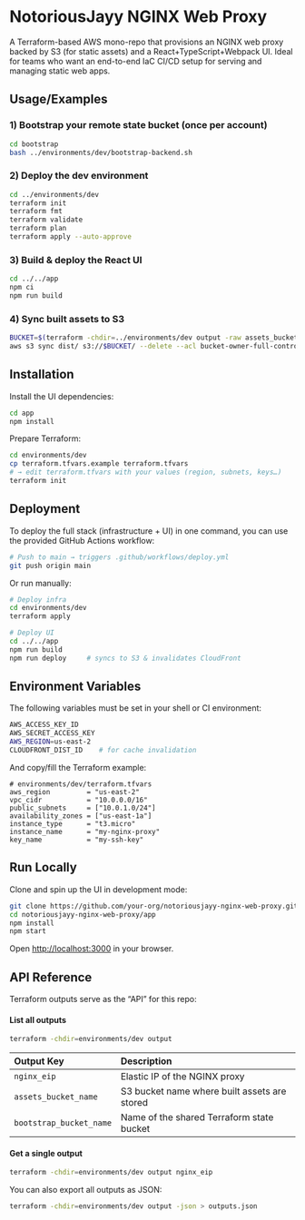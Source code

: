 # NotoriousJayy NGINX Web Proxy

A Terraform-based AWS mono-repo that provisions an NGINX web proxy backed by S3 (for static assets) and a React+TypeScript+Webpack UI. Ideal for teams who want an end-to-end IaC CI/CD setup for serving and managing static web apps.

## Usage/Examples


### 1) Bootstrap your remote state bucket (once per account)
```bash
cd bootstrap
bash ../environments/dev/bootstrap-backend.sh
```

### 2) Deploy the dev environment
```bash
cd ../environments/dev
terraform init
terraform fmt
terraform validate
terraform plan
terraform apply --auto-approve
```

### 3) Build & deploy the React UI
```bash
cd ../../app
npm ci
npm run build
```

### 4) Sync built assets to S3
```bash
BUCKET=$(terraform -chdir=../environments/dev output -raw assets_bucket_name)
aws s3 sync dist/ s3://$BUCKET/ --delete --acl bucket-owner-full-control
````

## Installation

Install the UI dependencies:

```bash
cd app
npm install
```

Prepare Terraform:

```bash
cd environments/dev
cp terraform.tfvars.example terraform.tfvars
# → edit terraform.tfvars with your values (region, subnets, keys…)
terraform init
```

## Deployment

To deploy the full stack (infrastructure + UI) in one command, you can use the provided GitHub Actions workflow:

```bash
# Push to main → triggers .github/workflows/deploy.yml
git push origin main
```

Or run manually:

```bash
# Deploy infra
cd environments/dev
terraform apply

# Deploy UI
cd ../../app
npm run build
npm run deploy     # syncs to S3 & invalidates CloudFront
```

## Environment Variables

The following variables must be set in your shell or CI environment:

```bash
AWS_ACCESS_KEY_ID
AWS_SECRET_ACCESS_KEY
AWS_REGION=us-east-2
CLOUDFRONT_DIST_ID    # for cache invalidation
```

And copy/fill the Terraform example:

```hcl
# environments/dev/terraform.tfvars
aws_region         = "us-east-2"
vpc_cidr           = "10.0.0.0/16"
public_subnets     = ["10.0.1.0/24"]
availability_zones = ["us-east-1a"]
instance_type      = "t3.micro"
instance_name      = "my-nginx-proxy"
key_name           = "my-ssh-key"
```

## Run Locally

Clone and spin up the UI in development mode:

```bash
git clone https://github.com/your-org/notoriousjayy-nginx-web-proxy.git
cd notoriousjayy-nginx-web-proxy/app
npm install
npm start
```

Open [http://localhost:3000](http://localhost:3000) in your browser.

## API Reference

Terraform outputs serve as the “API” for this repo:

#### List all outputs

```bash
terraform -chdir=environments/dev output
```

| Output Key              | Description                                  |
| :---------------------- | :------------------------------------------- |
| `nginx_eip`             | Elastic IP of the NGINX proxy                |
| `assets_bucket_name`    | S3 bucket name where built assets are stored |
| `bootstrap_bucket_name` | Name of the shared Terraform state bucket    |

#### Get a single output

```bash
terraform -chdir=environments/dev output nginx_eip
```

You can also export all outputs as JSON:

```bash
terraform -chdir=environments/dev output -json > outputs.json
```
